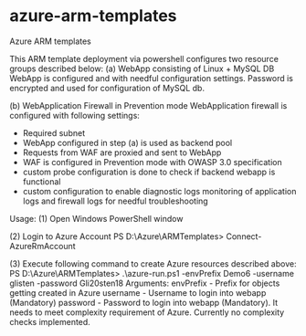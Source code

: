 # azure-arm-templates
Azure ARM templates

This ARM template deployment via powershell configures two resource groups described below:
(a) WebApp consisting of Linux + MySQL DB
WebApp is configured and with needful configuration settings. Password is encrypted and used for configuration of MySQL db.

(b) WebApplication Firewall in Prevention mode
WebApplication firewall is configured with following settings:
- Required subnet
- WebApp configured in step (a) is used as backend pool
- Requests from WAF are proxied and sent to WebApp
- WAF is configured in Prevention mode with OWASP 3.0 specification
- custom probe configuration is done to check if backend webapp is functional
- custom configuration to enable diagnostic logs monitoring of application logs and firewall logs for needful troubleshooting

Usage:
(1) Open Windows PowerShell window

(2) Login to Azure Account
  PS D:\Azure\ARMTemplates> Connect-AzureRmAccount

(3) Execute following command to create Azure resources described above:
  PS D:\Azure\ARMTemplates> .\azure-run.ps1 -envPrefix Demo6 -username glisten -password Gli20sten18
     Arguments: envPrefix - Prefix for objects getting created in Azure
                username  - Username to login into webapp (Mandatory)
                password  - Password to login into webapp (Mandatory). It needs to meet complexity requirement of Azure. Currently no complexity checks implemented.
                
